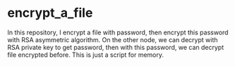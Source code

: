 # encrypt_a_file

In this repository, I encrypt a file with password, then encrypt this password with RSA asymmetric algorithm.
On the other node, we can decrypt with RSA private key to get password, then with this password, we can decrypt file encrypted before.
This is just a script for memory.
